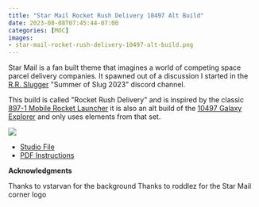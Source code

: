 ```yaml
---
title: "Star Mail Rocket Rush Delivery 10497 Alt Build"
date: 2023-08-08T07:45:44-07:00
categories: [MOC]
images:
- star-mail-rocket-rush-delivery-10497-alt-build.png
---
```


Star Mail is a fan built theme that imagines a world of competing space parcel delivery companies. It spawned out of a discussion I started in the [R.R. Slugger](https://www.youtube.com/@RRSlugger) "Summer of Slug 2023" discord channel.

This build is called "Rocket Rush Delivery" and is inspired by the classic [897-1 Mobile Rocket Launcher](https://rebrickable.com/sets/897-1/mobile-rocket-launcher/#parts) it is also an alt build of the [10497 Galaxy Explorer](https://www.lego.com/en-us/product/galaxy-explorer-10497) and only uses elements from that set.

[![](/star-mail-rocket-rush-delivery-10497-alt-build.png)](/star-mail-rocket-rush-delivery-10497-alt-build.pdf)

- [Studio File](/star-mail-rocket-rush-delivery-10497-alt-build.io)
- [PDF Instructions](/star-mail-rocket-rush-delivery-10497-alt-build.pdf)

**Acknowledgments**

Thanks to vstarvan for the background
Thanks to roddlez for the Star Mail corner logo
